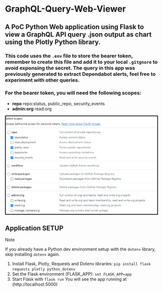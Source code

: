 # GraphQL-Query-Web-Viewer
## A PoC Python Web application using Flask to view a GraphQL API query .json output as chart using the Plotly Python library.

### This code uses the ```.env``` file to store the bearer token, remember to create this file and add it to your local ```.gitgnore``` to avoid exponsing the secret. The query in this app was previously generated to extract Dependabot alerts, feel free to experiment with other queries.

### For the bearer token, you will need the following scopes:
- **repo** repo:status, public_repo, security_events
- **admin:org** read:org

![alt text](image.png)

## Application SETUP
> [!NOTE]
> If you already have a Python dev environment setup with the ```dotenv``` library, skip installing ```dotenv``` again.

1. Install Flask, Plotly, Requests and Dotenv libraries: ``` pip install flask requests plotly python_dotenv ```
2. Set the Flask environment (FLASK_APP): ``` set FLASK_APP=app ```
3. Start Flask with ``` flask run ```
You will see the app running at (http://localhost:5000)
